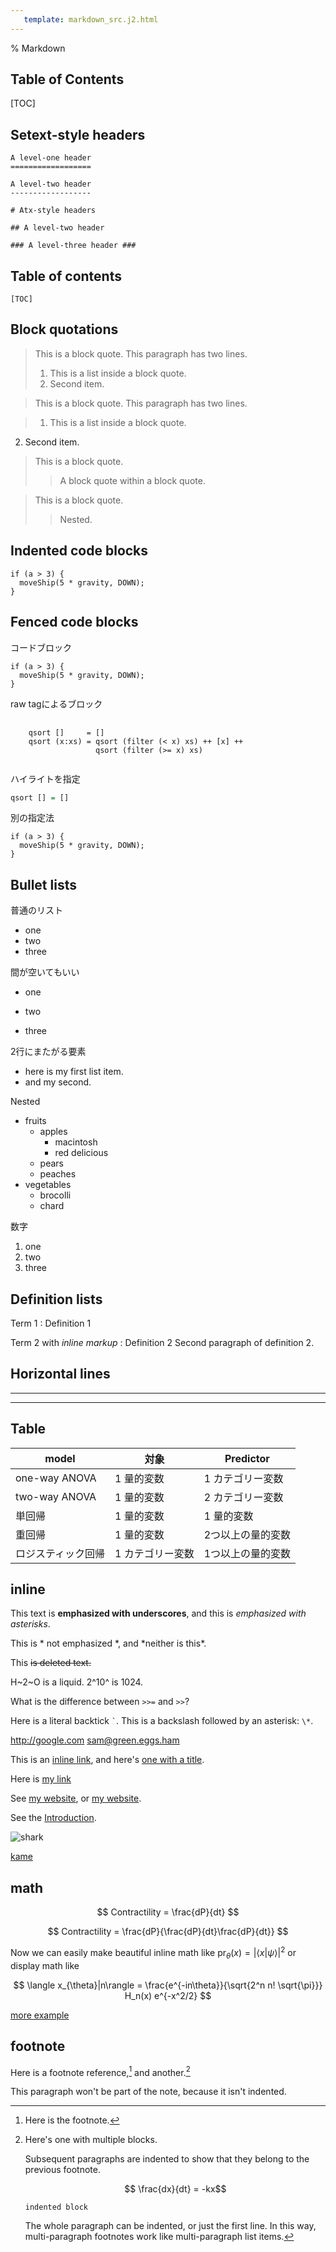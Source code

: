```yaml
---
   template: markdown_src.j2.html
---
```

% Markdown

## Table of Contents
[TOC]


## Setext-style headers

~~~~~~~~~~~~~~~~
A level-one header
==================

A level-two header
------------------

# Atx-style headers

## A level-two header

### A level-three header ###
~~~~~~~~~~~~~~~~

## Table of contents

    [TOC]


## Block quotations

> This is a block quote. This
> paragraph has two lines.
>
> 1. This is a list inside a block quote.
> 2. Second item.

> This is a block quote. This
paragraph has two lines.

> 1. This is a list inside a block quote.
2. Second item.

> This is a block quote.
>
> > A block quote within a block quote.

> This is a block quote.
>> Nested.

## Indented code blocks

    if (a > 3) {
      moveShip(5 * gravity, DOWN);
    }
    

## Fenced code blocks

コードブロック

~~~~~~~.python
if (a > 3) {
  moveShip(5 * gravity, DOWN);
}
~~~~~~~

raw tagによるブロック

<pre id="mycode" class="haskell numberLines" startFrom="100">
  <code>
    qsort []     = []
    qsort (x:xs) = qsort (filter (< x) xs) ++ [x] ++
                   qsort (filter (>= x) xs)
  </code>
</pre>

ハイライトを指定

```haskell
qsort [] = []
```

別の指定法

``` {.python}
if (a > 3) {
  moveShip(5 * gravity, DOWN);
}
```

## Bullet lists

普通のリスト

* one
* two
* three

間が空いてもいい

* one

* two

* three

2行にまたがる要素

* here is my first
  list item.
* and my second.

Nested

* fruits
    + apples
        - macintosh
        - red delicious
    + pears
    + peaches
* vegetables
    + brocolli
    + chard

数字

1.  one
2.  two
3.  three


## Definition lists

Term 1
:   Definition 1

Term 2 with *inline markup*
:   Definition 2
    Second paragraph of definition 2.
  
## Horizontal lines

*  *  *  *

---------------

## Table

  model             |     対象              |     Predictor        
--------------------|-----------------------|----------------------
one-way ANOVA       |     1 量的変数        | 1 カテゴリー変数
two-way ANOVA       |     1 量的変数        | 2 カテゴリー変数
単回帰              |     1 量的変数        | 1 量的変数
重回帰              |     1 量的変数        | 2つ以上の量的変数
ロジスティック回帰  |     1 カテゴリー変数  | 1つ以上の量的変数

## inline

This text is __emphasized with underscores__, and this
is *emphasized with asterisks*.

This is * not emphasized *, and \*neither is this\*.

This ~~is deleted text.~~

H~2~O is a liquid.  2^10^ is 1024.

What is the difference between `>>=` and `>>`?

Here is a literal backtick `` ` ``.
This is a backslash followed by an asterisk: `\*`.

<http://google.com>
<sam@green.eggs.ham>

This is an [inline link](/url), and here's [one with
a title](http://fsf.org "click here for a good time!").

[my label 1]: /foo/bar.html  "My title, optional"
[my label 2]: /foo
[my label 3]: http://fsf.org (The free software foundation)
[my label 4]: /bar#special  'A title in single quotes'

[my label 5]: <http://foo.bar.baz>

  
  
  Here is [my link][FOO]

[Foo]: /bar/baz

See [my website][], or [my website].

[my website]: http://foo.bar.baz

See the [Introduction](#introduction).

![shark](shark.jpg "Chura-umi suizoku-kan")

[kame]

[kame]: kame.jpg

<!-- // ![url image](http://en.wikipedia.org/wiki/File:Tumor_Mesothelioma2_legend.jpg) -->


## math

$$ Contractility = \frac{dP}{dt} $$

$$
Contractility = \frac{dP}{\frac{dP}{dt}\frac{dP}{dt}}
$$

Now we can easily make beautiful inline math like $\mathrm{pr}_{\theta}(x) = |\langle x|\psi\rangle|^2$ or display math like

$$
\langle x_{\theta}|n\rangle = \frac{e^{-in\theta}}{\sqrt{2^n n! \sqrt{\pi}}} H_n(x) e^{-x^2/2}
$$

[more example](mathjax.html)


## footnote

Here is a footnote reference,[^1] and another.[^longnote]

[^1]: Here is the footnote.

[^longnote]: Here's one with multiple blocks.

    Subsequent paragraphs are indented to show that they belong to the previous footnote.

    $$ \frac{dx}{dt} = -kx$$

        indented block

    The whole paragraph can be indented, or just the first
    line.  In this way, multi-paragraph footnotes work like
    multi-paragraph list items.

This paragraph won't be part of the note, because it
isn't indented.

